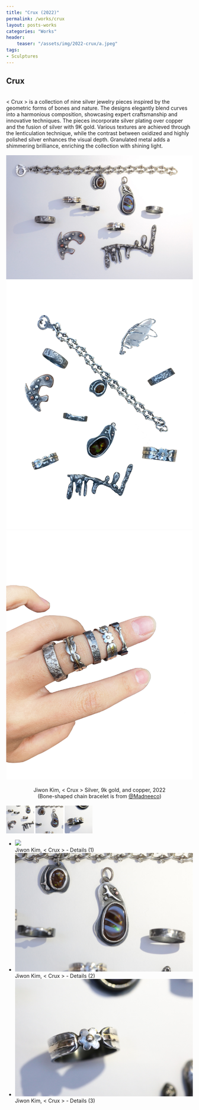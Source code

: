 ```yaml
---
title: "Crux (2022)"
permalink: /works/crux
layout: posts-works
categories: "Works"
header:
    teaser: "/assets/img/2022-crux/a.jpeg"
tags:
- Sculptures
---
```

## Crux
<br>
< Crux > is a collection of nine silver jewelry pieces inspired by the geometric forms of bones and nature. The designs elegantly blend curves into a harmonious composition, showcasing expert craftsmanship and innovative techniques. The pieces incorporate silver plating over copper and the fusion of silver with 9K gold. Various textures are achieved through the lenticulation technique, while the contrast between oxidized and highly polished silver enhances the visual depth. Granulated metal adds a shimmering brilliance, enriching the collection with shining light.
<br>
<br>

<div class="left">
<img src="/assets/img/2022-crux/d.jpeg">
</div>

<div class="left">
<img src="/assets/img/2022-crux/b.jpeg" />
<img src="/assets/img/2022-crux/c.jpeg" />
</div>

<div style = "text-align: center;"> 
<br>
Jiwon Kim, < Crux > Silver, 9k gold, and copper, 2022
<br>
(Bone-shaped chain bracelet is from  
<a href="https://madneeco.pl/products/bent-bone-chain-bracelet" target="_blank">@Madneeco</a>)
</div>
<br>

<div class="carousel-container">
    <!-- Thumbnails -->
    <div class="carousel-thumbnails">
        <img src="/assets/img/2022-crux/ze.jpeg" width="75" height="75" data-index="0">
        <img src="/assets/img/2022-crux/zf.jpeg" width="75" height="75" data-index="1">
        <img src="/assets/img/2022-crux/zg.jpeg" width="75" height="75" data-index="2">
    </div>
    <!-- Main Carousel -->
    <div class="glide glide-main">
        <div class="glide__track" data-glide-el="track">
        <ul class="glide__slides">
            <li class="glide__slide">
                <img src="/assets/img/2022-crux/e.jpeg">
                <div class="slide-caption">Jiwon Kim, < Crux >  - Details (1)</div>
            </li>
            <li class="glide__slide">
                <img src="/assets/img/2022-crux/f.jpeg">
                <div class="slide-caption">Jiwon Kim, < Crux >  - Details (2)</div>
            </li>
            <li class="glide__slide">
                <img src="/assets/img/2022-crux/g.jpeg">
                <div class="slide-caption">Jiwon Kim, < Crux >  - Details (3)</div>
            </li>
        </ul>
    </div>
</div>  
